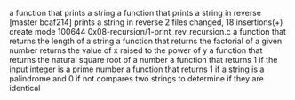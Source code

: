  a function that prints a string
a function that prints a string in reverse
[master bcaf214] prints a string in reverse
 2 files changed, 18 insertions(+)
 create mode 100644 0x08-recursion/1-print_rev_recursion.c
 a function that returns the length of a string
a function that returns the factorial of a given number
returns the value of x raised to the power of y
 a function that returns the natural square root of a number
a function that returns 1 if the input integer is a prime number
a function that returns 1 if a string is a palindrome and 0 if not
compares two strings to determine if they are identical
